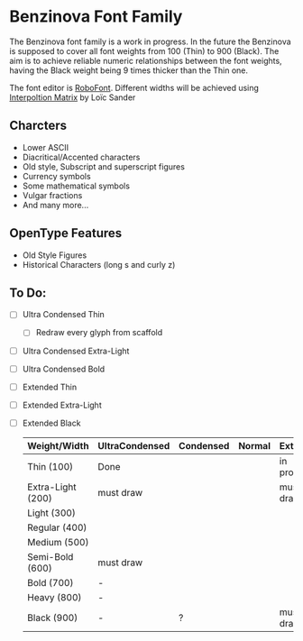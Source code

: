 Benzinova Font Family
=====================

The Benzinova font family is a work in progress.
In the future the Benzinova is supposed to cover all font weights from 
100 (Thin) to 900 (Black). The aim is to achieve reliable numeric relationships between 
the font weights, having the Black weight being 9 times thicker than the Thin one.

The font editor is [RoboFont](http://robofont.com/). 
Different widths will be achieved using [Interpoltion Matrix](https://github.com/loicsander/Robofont-scripts/tree/master/Interpolation%20Matrix) by Loïc Sander

Charcters
---------
- Lower ASCII
- Diacritical/Accented characters
- Old style, Subscript and superscript figures
- Currency symbols
- Some mathematical symbols
- Vulgar fractions
- And many more...

OpenType Features
-----------------
- Old Style Figures
- Historical Characters (long s and curly z)


To Do:
------
- [ ] Ultra Condensed Thin
	- [ ] Redraw every glyph from scaffold
- [ ] Ultra Condensed Extra-Light
- [ ] Ultra Condensed Bold
- [ ] Extended Thin
- [ ] Extended Extra-Light
- [ ] Extended Black

    | Weight/Width       | UltraCondensed | Condensed | Normal | Extended    |
    |--------------------|----------------|-----------|--------|-------------|
    | Thin (100)         | Done           |           |        | in progress |
    | Extra-Light (200)  | must draw      |           |        | must draw   |
    | Light (300)        |                |           |        |             |
    | Regular (400)      |                |           |        |             |
    | Medium (500)       |                |           |        |             |
    | Semi-Bold (600)    | must draw      |           |        |             |
    | Bold (700)         | -              |           |        |             |
    | Heavy (800)        | -              |           |        |             |
    | Black (900)        | -              | ?         |        | must draw   |

